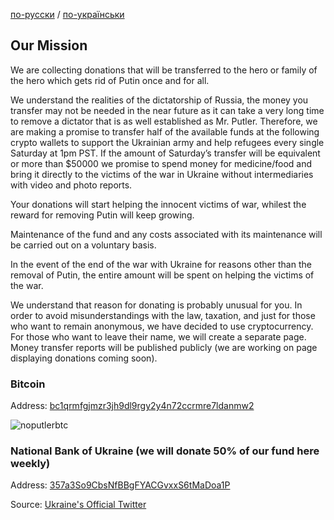 [по-русски](ru) / [по-українськи](ua)

## Our Mission

We are collecting donations that will be transferred to the hero or family of the hero which gets rid of Putin once and for all.

We understand the realities of the dictatorship of Russia, the money you transfer may not be needed in the near future as it can take a very long time to remove a dictator that is as well established as Mr. Putler. Therefore, we are making a promise to transfer half of the available funds at the following crypto wallets to support the Ukrainian army and help refugees every single Saturday at 1pm PST. If the amount of Saturday’s transfer will be equivalent or more than $50000 we promise to spend money for medicine/food and bring it directly to the victims of the war in Ukraine without intermediaries with video and photo reports.

Your donations will start helping the innocent victims of war, whilest the reward for removing Putin will keep growing.

Maintenance of the fund and any costs associated with its maintenance will be carried out on a voluntary basis.

In the event of the end of the war with Ukraine for reasons other than the removal of Putin, the entire amount will be spent on helping the victims of the war.

We understand that reason for donating is probably unusual for you. In order to avoid misunderstandings with the law, taxation, and just for those who want to remain anonymous, we have decided to use cryptocurrency. For those who want to leave their name, we will create a separate page. Money transfer reports will be published publicly (we are working on page displaying donations coming soon).

### Bitcoin
Address: [bc1qrmfgjmzr3jh9dl9rgy2y4n72ccrmre7ldanmw2](https://www.blockchain.com/btc/address/bc1qrmfgjmzr3jh9dl9rgy2y4n72ccrmre7ldanmw2)

![noputlerbtc](https://user-images.githubusercontent.com/5841757/156459011-77ee7923-fece-41ed-b907-fa9367107462.png)

### National Bank of Ukraine (we will donate 50% of our fund here weekly)
Address: [357a3So9CbsNfBBgFYACGvxxS6tMaDoa1P](https://www.blockchain.com/btc/address/357a3So9CbsNfBBgFYACGvxxS6tMaDoa1P)

Source: [Ukraine's Official Twitter](https://twitter.com/Ukraine/status/1497594592438497282)
